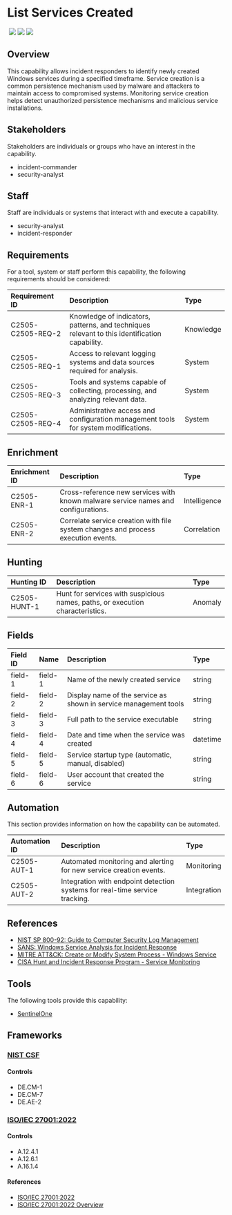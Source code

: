 # List Services Created
&nbsp;![](https://img.shields.io/badge/ID-C2505-blue)&nbsp;![](https://img.shields.io/badge/Phase-Identification_%28P0002%29-blue)&nbsp;![](https://img.shields.io/badge/Category-Configuration-blue)
## Overview
This capability allows incident responders to identify newly created Windows services during a specified timeframe. Service creation is a common persistence mechanism used by malware and attackers to maintain access to compromised systems. Monitoring service creation helps detect unauthorized persistence mechanisms and malicious service installations.

## Stakeholders
Stakeholders are individuals or groups who have an interest in the capability.

- incident-commander
- security-analyst

## Staff
Staff are individuals or systems that interact with and execute a capability.

- security-analyst
- incident-responder

## Requirements
For a tool, system or staff perform this capability, the following requirements should be considered:

| Requirement ID | Description | Type |
| :--- | :--- | :--- |
| C2505-C2505-REQ-2 | Knowledge of indicators, patterns, and techniques relevant to this identification capability. | Knowledge|
| C2505-C2505-REQ-1 | Access to relevant logging systems and data sources required for analysis. | System|
| C2505-C2505-REQ-3 | Tools and systems capable of collecting, processing, and analyzing relevant data. | System|
| C2505-C2505-REQ-4 | Administrative access and configuration management tools for system modifications. | System|

## Enrichment
| Enrichment ID | Description | Type |
| :--- | :--- | :--- |
| C2505-ENR-1 | Cross-reference new services with known malware service names and configurations. | Intelligence |
| C2505-ENR-2 | Correlate service creation with file system changes and process execution events. | Correlation |

## Hunting
| Hunting ID | Description | Type |
| :--- | :--- | :--- |
| C2505-HUNT-1 | Hunt for services with suspicious names, paths, or execution characteristics. | Anomaly |

## Fields
| Field ID | Name | Description | Type |
| :--- | :--- | :--- | :--- |
| field-1 | field-1 | Name of the newly created service | string |
| field-2 | field-2 | Display name of the service as shown in service management tools | string |
| field-3 | field-3 | Full path to the service executable | string |
| field-4 | field-4 | Date and time when the service was created | datetime |
| field-5 | field-5 | Service startup type (automatic, manual, disabled) | string |
| field-6 | field-6 | User account that created the service | string |

## Automation
This section provides information on how the capability can be automated.

| Automation ID | Description | Type |
| :--- | :--- | :--- |
| C2505-AUT-1 | Automated monitoring and alerting for new service creation events. | Monitoring |
| C2505-AUT-2 | Integration with endpoint detection systems for real-time service tracking. | Integration |

## References

- [NIST SP 800-92: Guide to Computer Security Log Management](https://csrc.nist.gov/publications/detail/sp/800-92/final)
- [SANS: Windows Service Analysis for Incident Response](https://www.sans.org/white-papers/32949/)
- [MITRE ATT&CK: Create or Modify System Process - Windows Service](https://attack.mitre.org/techniques/T1543/003/)
- [CISA Hunt and Incident Response Program - Service Monitoring](https://www.cisa.gov/sites/default/files/publications/CISA_Hunt_and_Incident_Response_Program.pdf)
## Tools
The following tools provide this capability:

- [SentinelOne](../tool/sentinelone/C2505.md)

## Frameworks
### [NIST CSF](../frameworks/F0003.md)

#### Controls

- DE.CM-1 
- DE.CM-7 
- DE.AE-2 

### [ISO/IEC 27001:2022](../frameworks/F0002.md)

#### Controls

- A.12.4.1 
- A.12.6.1 
- A.16.1.4 

#### References

- [ISO/IEC 27001:2022](https://www.iso.org/standard/82875.html)
- [ISO/IEC 27001:2022 Overview](https://www.iso.org/isoiec-27001-information-security.html)